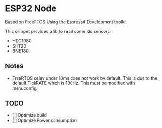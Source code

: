 # ESP32 Node

Based on FreeRTOS Using the Espressif Development toolkit

This snippet provides a lib to read some i2c sensors:
- HDC1080
- SHT20
- BME180

## Notes

- FreeRTOS delay under 10ms does not work by default. This is due to the default TickRATE which is 100Hz. This must be modified with menuconfig.

## TODO
- [ ] Optimize build
- [ ] Optimize Power consumption
